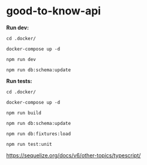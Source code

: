 # good-to-know-api

**Run dev:**

```cd .docker/```

```docker-compose up -d```

```npm run dev```

```npm run db:schema:update```

**Run tests:**

```cd .docker/```

```docker-compose up -d```

```npm run build```

```npm run db:schema:update```

```npm run db:fixtures:load```

```npm run test:unit```

https://sequelize.org/docs/v6/other-topics/typescript/


